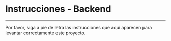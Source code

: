 # Instrucciones - Backend
________________

Por favor, siga a pie de letra las instrucciones que aqui aparecen para levantar correctamente este proyecto.
